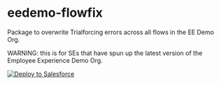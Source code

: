 # eedemo-flowfix
Package to overwrite Trialforcing errors across all flows in the EE Demo Org.

WARNING: this is for SEs that have spun up the latest version of the Employee Experience Demo Org.

<a href="https://githubsfdeploy.herokuapp.com">
  <img alt="Deploy to Salesforce"
       src="https://raw.githubusercontent.com/afawcett/githubsfdeploy/master/src/main/webapp/resources/img/deploy.png">
</a>
